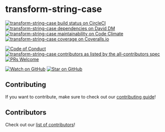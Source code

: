 # transform-string-case

[![transform-string-case build status on CircleCI][circleci-badge]][circleci]
[![transform-string-case dependencies on David DM][daviddm-badge]][daviddm]
[![transform-string-case maintainability on Code Climate][codeclimate-badge]][codeclimate]
[![transform-string-case coverage on Coveralls.io][coveralls-badge]][coveralls]

[![Code of Conduct][code-of-conduct-badge]][code-of-conduct]
[![transform-string-case contributors as listed by the all-contributors spec][contributors-badge]][contributors]
[![PRs Welcome][prs-badge]][prs]

[![Watch on GitHub][github-watch-badge]][github-watch]
[![Star on GitHub][github-star-badge]][github-star]

## Contributing

If you want to contribute, make sure to check out our [contributing guide][contributing]!

## Contributors

Check out our [list of contributors][contributors]!

[contributing]: CONTRIBUTING.md
[contributors]: CONTRIBUTORS.md
[contributors-badge]: https://img.shields.io/badge/all_contributors-8-orange.svg?style=flat-square
[code-of-conduct]: CODE_OF_CONDUCT.md
[code-of-conduct-badge]: https://img.shields.io/badge/code%20of-conduct-ff69b4.svg?style=flat-square
[codeclimate]: https://codeclimate.com/github/trezy-studios/transform-string-case
[codeclimate-badge]: https://img.shields.io/codeclimate/maintainability/trezy-studios/transform-string-case.svg?style=flat-square
[coveralls]: https://coveralls.io/github/trezy-studios/transform-string-case
[coveralls-badge]: https://img.shields.io/coveralls/trezy-studios/transform-string-case.svg?style=flat-square
[daviddm]: https://david-dm.org/trezy-studios/transform-string-case
[daviddm-badge]: https://img.shields.io/david/dev/trezy-studios/transform-string-case.svg?style=flat-square
[github-watch]: https://github.com/trezy-studios/transform-string-case/watchers
[github-watch-badge]: https://img.shields.io/github/watchers/trezy-studios/transform-string-case.svg?style=social
[github-star]: https://github.com/trezy-studios/transform-string-case/stargazers
[github-star-badge]: https://img.shields.io/github/stars/trezy-studios/transform-string-case.svg?style=social
[prs]: CONTRIBUTING.md
[prs-badge]: https://img.shields.io/badge/PRs-welcome-brightgreen.svg?style=flat-square
[circleci]: https://circleci.com/gh/trezy-studios/workflows/transform-string-case
[circleci-badge]: https://img.shields.io/circleci/build/gh/trezy-studios/transform-string-case/master.svg?style=flat-square
